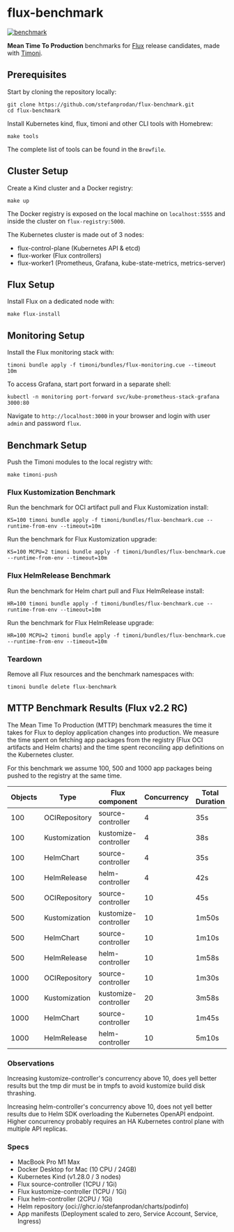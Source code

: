 # flux-benchmark

[![benchmark](https://github.com/stefanprodan/flux-benchmark/actions/workflows/test.yaml/badge.svg)](https://github.com/stefanprodan/flux-benchmark/actions/workflows/test.yaml)

**Mean Time To Production** benchmarks
for [Flux](https://fluxcd.io) release candidates,
made with [Timoni](https://github.com/stefanprodan/timoni).

## Prerequisites

Start by cloning the repository locally:

```shell
git clone https://github.com/stefanprodan/flux-benchmark.git
cd flux-benchmark
```

Install Kubernetes kind, flux, timoni and other CLI tools with Homebrew:

```shell
make tools
```

The complete list of tools can be found in the `Brewfile`.

## Cluster Setup

Create a Kind cluster and a Docker registry:

```shell
make up
```

The Docker registry is exposed on the local machine on `localhost:5555`
and inside the cluster on `flux-registry:5000`. 

The Kubernetes cluster is made out of 3 nodes:
- flux-control-plane (Kubernetes API & etcd)
- flux-worker (Flux controllers)
- flux-worker1 (Prometheus, Grafana, kube-state-metrics, metrics-server)

## Flux Setup

Install Flux on a dedicated node with:

```shell
make flux-install
```

## Monitoring Setup

Install the Flux monitoring stack with:

```shell
timoni bundle apply -f timoni/bundles/flux-monitoring.cue --timeout 10m
```

To access Grafana, start port forward in a separate shell:

```shell
kubectl -n monitoring port-forward svc/kube-prometheus-stack-grafana  3000:80
```

Navigate to `http://localhost:3000` in your browser and login with user `admin` and password `flux`.

## Benchmark Setup

Push the Timoni modules to the local registry with:

```shell
make timoni-push
```

### Flux Kustomization Benchmark

Run the benchmark for OCI artifact pull and Flux Kustomization install:

```shell
KS=100 timoni bundle apply -f timoni/bundles/flux-benchmark.cue --runtime-from-env --timeout=10m
```

Run the benchmark for Flux Kustomization upgrade:

```shell
KS=100 MCPU=2 timoni bundle apply -f timoni/bundles/flux-benchmark.cue --runtime-from-env --timeout=10m
```

### Flux HelmRelease Benchmark

Run the benchmark for Helm chart pull and Flux HelmRelease install:

```shell
HR=100 timoni bundle apply -f timoni/bundles/flux-benchmark.cue --runtime-from-env --timeout=10m
```

Run the benchmark for Flux HelmRelease upgrade:

```shell
HR=100 MCPU=2 timoni bundle apply -f timoni/bundles/flux-benchmark.cue --runtime-from-env --timeout=10m
```

### Teardown

Remove all Flux resources and the benchmark namespaces with:

```shell
timoni bundle delete flux-benchmark
```

## MTTP Benchmark Results (Flux v2.2 RC)

The Mean Time To Production (MTTP) benchmark measures the time it takes for Flux
to deploy application changes into production. We measure the time spent on fetching
app packages from the registry (Flux OCI artifacts and Helm charts) and the time spent
reconciling app definitions on the Kubernetes cluster.

For this benchmark we assume 100, 500 and 1000 app packages being pushed to the registry at the same time.

| Objects | Type          | Flux component       | Concurrency | Total Duration | Max Memory |
|---------|---------------|----------------------|-------------|----------------|------------|
| 100     | OCIRepository | source-controller    | 4           | 35s            | 38Mi       |
| 100     | Kustomization | kustomize-controller | 4           | 38s            | 32Mi       |
| 100     | HelmChart     | source-controller    | 4           | 35s            | 40Mi       |
| 100     | HelmRelease   | helm-controller      | 4           | 42s            | 140Mi      |
| 500     | OCIRepository | source-controller    | 10          | 45s            | 65Mi       |
| 500     | Kustomization | kustomize-controller | 10          | 1m50s          | 72Mi       |
| 500     | HelmChart     | source-controller    | 10          | 1m10s          | 68Mi       |
| 500     | HelmRelease   | helm-controller      | 10          | 1m58s          | 350Mi      |
| 1000    | OCIRepository | source-controller    | 10          | 1m30s          | 67Mi       |
| 1000    | Kustomization | kustomize-controller | 20          | 3m58s          | 112Mi      |
| 1000    | HelmChart     | source-controller    | 10          | 1m45s          | 110Mi      |
| 1000    | HelmRelease   | helm-controller      | 10          | 5m10s          | 620Mi      |

### Observations

Increasing kustomize-controller's concurrency above 10,
does yell better results but the tmp dir must be in tmpfs to avoid kustomize build disk thrashing.

Increasing helm-controller's concurrency above 10,
does not yell better results due to Helm SDK overloading the Kubernetes OpenAPI endpoint.
Higher concurrency probably requires an HA Kubernetes control plane with multiple API replicas.

### Specs

- MacBook Pro M1 Max
- Docker Desktop for Mac (10 CPU / 24GB)
- Kubernetes Kind (v1.28.0 / 3 nodes)
- Flux source-controller (1CPU / 1Gi)
- Flux kustomize-controller (1CPU / 1Gi)
- Flux helm-controller (2CPU / 1Gi)
- Helm repository (oci://ghcr.io/stefanprodan/charts/podinfo)
- App manifests (Deployment scaled to zero, Service Account, Service, Ingress)

